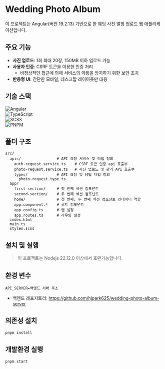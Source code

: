 # Wedding Photo Album

이 프로젝트는 Angular(버전 19.2.13) 기반으로 한 웨딩 사진 앨범 업로드 웹 애플리케이션입니다.

## 주요 기능

- **사진 업로드**: 1회 최대 20장, 150MB 이하 업로드 가능
- **사용자 인증**: CSRF 토큰을 이용한 인증 처리
  - 비정상적인 접근에 의해 서비스의 악용을 방지하기 위한 보안 조치
- **반응형 UI**: 간단한 모바일, 데스크탑 레이아웃만 대응

## 기술 스택

![Angular](https://img.shields.io/badge/Angular-900?style=for-the-badge&logo=Angular&logoColor=white)  
![TypeScript](https://img.shields.io/badge/TypeScript-3178C6?style=for-the-badge&logo=TypeScript&logoColor=white)  
![SCSS](https://img.shields.io/badge/SCSS-CC6699?style=for-the-badge&logo=Sass&logoColor=white)  
![PNPM](https://img.shields.io/badge/pnpm-222?style=for-the-badge&logo=pnpm&logoColor=white)

## 폴더 구조

```plaintext
src/
  apis/                # API 요청 서비스 및 타입 정의
    auth-request.service.ts    # CSRF 토큰 인증 api 호출부
    photo-request.service.ts   # 사진 업로드 및 관리 API 호출부
    types/             # API 요청 및 응답 타입 정의
      photo-request.type.ts
  app/
    first-section/     # 첫 번째 섹션 컴포넌트
    second-section/    # 두 번째 섹션 컴포넌트
    home/              # 첫 번째, 두 번째 섹션 컴포넌트 컨테이너 역할
    app.component.*    # 루트 컴포넌트
    app.config.ts      # 앱 설정
    app.routes.ts      # 라우팅 설정
  index.html
  main.ts
  styles.scss
```

## 설치 및 실행

> 이 프로젝트는 Nodejs 22.12.0 이상에서 호환가능합니다.

## 환경 변수

```plaintext
API_SERVER=백엔드 서버 주소
```

- 백엔드 레포지토리: https://github.com/hjpark625/wedding-photo-album-server

## 의존성 설치

```bash
pnpm install
```

## 개발환경 실행

```bash
pnpm start
```
